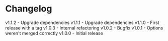 
# Changelog

v1.1.2 - Upgrade dependencies
v1.1.1 - Upgrade dependencies
v1.1.0 - First release with a tag
v1.0.3 - Internal refactoring
v1.0.2 - Bugfix
v1.0.1 - Options weren't merged correctly
v1.0.0 - Initial release
